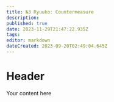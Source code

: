 ```yaml
---
title: №3 Ryuuko: Countermeasure
description: 
published: true
date: 2023-11-29T21:47:22.935Z
tags: 
editor: markdown
dateCreated: 2023-09-20T02:49:04.645Z
---
```


# Header
Your content here